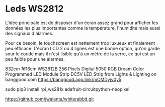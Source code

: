 # Leds WS2812

L'idée principale est de disposer d'un écran assez grand pour afficher les données les plus importantes comme la température, l'humidité mais aussi des signaux d'alarmes.

Pour ce besoin, le touchscreen est nettement trop luxueux et finalement peu efficace. L'écran LCD 2 ou 4 lignes est une bonne option, qu'on garde sour le coude mais il n'est lisible qu'à un mètre de la serre, ce qui est un peu faible pour une alarmes.

8*32cm 16*16cm WS2812B 256 Pixels Digital 5050 RGB Dream Color Programmed LED Module Strip DC5V LED Strip from Lights & Lighting on banggood.com
https://banggood.app.link/mCMDyjv0y5

sudo pip3 install rpi_ws281x adafruit-circuitpython-neopixel


https://github.com/jwalanta/whiterabbit.git
